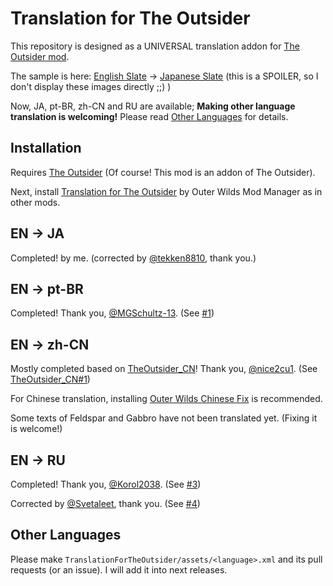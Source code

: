 # Translation for The Outsider

This repository is designed as a UNIVERSAL translation addon for [The Outsider mod](https://outerwildsmods.com/mods/theoutsider/).

The sample is here: [English Slate](fig/screenshot_slate_english.png) -> [Japanese Slate](fig/screenshot_slate_japanese.png) (this is a SPOILER, so I don't display these images directly ;;) )

Now, JA, pt-BR, zh-CN and RU are available;
**Making other language translation is welcoming!** Please read [Other Languages](#other-languages) for details.

## Installation

Requires [The Outsider](https://outerwildsmods.com/mods/theoutsider/) (Of course! This mod is an addon of The Outsider).

Next, install [Translation for The Outsider](https://outerwildsmods.com/mods/translationfortheoutsider/) by Outer Wilds Mod Manager as in other mods.

## EN -> JA

Completed! by me. (corrected by [@tekken8810](https://twitter.com/tekken8810), thank you.)

## EN -> pt-BR

Completed! Thank you, [@MGSchultz-13](https://github.com/MGSchultz-13). (See [#1](https://github.com/TRSasasusu/TranslationForTheOutsider/issues/1))

## EN -> zh-CN

Mostly completed based on [TheOutsider_CN](https://github.com/nice2cu1/TheOutsider_CN)! Thank you, [@nice2cu1](https://github.com/nice2cu1). (See [TheOutsider_CN#1](https://github.com/nice2cu1/TheOutsider_CN/issues/1))

For Chinese translation, installing [Outer Wilds Chinese Fix](https://outerwildsmods.com/mods/outerwildschinesefix/) is recommended.

Some texts of Feldspar and Gabbro have not been translated yet. (Fixing it is welcome!)

## EN -> RU

Completed! Thank you, [@Korol2038](https://github.com/Korol2038). (See [#3](https://github.com/TRSasasusu/TranslationForTheOutsider/issues/3))

Corrected by [@Svetaleet](https://github.com/Svetaleet), thank you. (See [#4](https://github.com/TRSasasusu/TranslationForTheOutsider/issues/4))

## Other Languages

Please make `TranslationForTheOutsider/assets/<language>.xml` and its pull requests (or an issue). I will add it into next releases.
